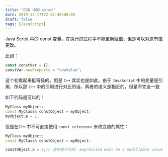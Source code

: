 ```yaml
---
title: "ES6 中的 const"
date: 2019-12-17T22:32:48+08:00
draft: false
tags: [JavaScript]
---
```


Java Script 中的 const 变量，在执行的过程中不能重新赋值，但是可以对原有值更改。

比如：

```JavaScript
const constVar = {};
constVar.newProperty = "newValue";
```

这个初看起来挺奇怪的，但是 `C++` 其实也是如此。由于 `JavaScript` 中的变量是引用，所以那 `C++` 中的引用进行对比的话，两者的语义是相近的，但是不完全一致

如下代码是可以的：

```c++
MyClass myObject;
const MyClass& constObject = myObject;
myObject.a = 1;
```

但是在`C++` 中不可直接使用 `const reference` 来改变值的属性：

```C++
MyClass myObject;
const MyClass& constObject = myObject;

constObject.a = 2;// 这样是不行的: expression must be a modifiable value
```

